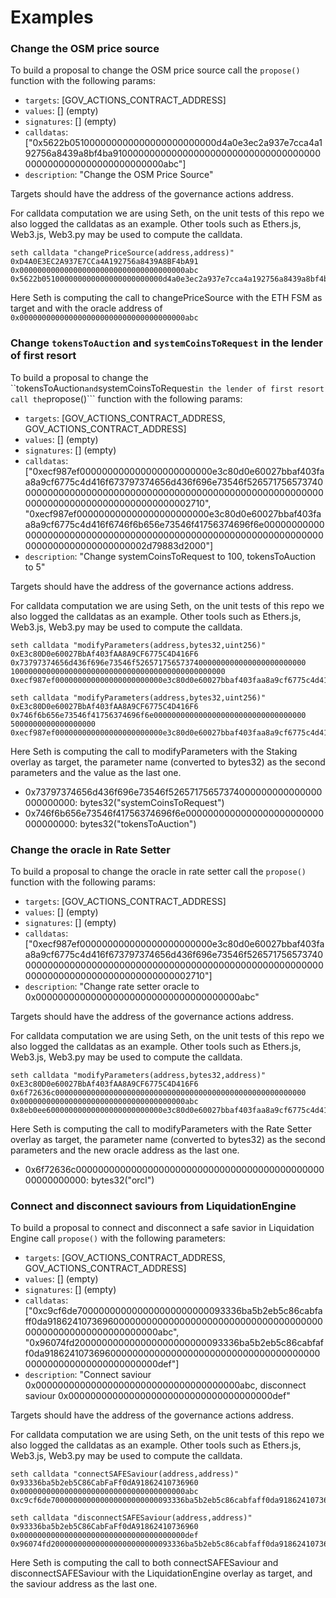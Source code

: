 # Examples

### Change the OSM price source
To build a proposal to change the OSM price source call the ```propose()``` function with the following params:
- ```targets```: [GOV_ACTIONS_CONTRACT_ADDRESS] 
- ```values```: [] (empty) 
- ```signatures```: [] (empty)
- ```calldatas```: ["0x5622b051000000000000000000000000d4a0e3ec2a937e7cca4a192756a8439a8bf4ba910000000000000000000000000000000000000000000000000000000000000abc"]
- ```description```: "Change the OSM Price Source" 

Targets should have the address of the governance actions address.

For calldata computation we are using Seth, on the unit tests of this repo we also logged the calldatas as an example. Other tools such as Ethers.js, Web3.js, Web3.py may be used to compute the calldata.

```
seth calldata "changePriceSource(address,address)" 0xD4A0E3EC2A937E7CCa4A192756a8439A8BF4bA91 0x0000000000000000000000000000000000000abc
0x5622b051000000000000000000000000d4a0e3ec2a937e7cca4a192756a8439a8bf4ba910000000000000000000000000000000000000000000000000000000000000abc
```

Here Seth is computing the call to changePriceSource with the ETH FSM as target and with the oracle address of ```0x0000000000000000000000000000000000000abc```

### Change ```tokensToAuction``` and ```systemCoinsToRequest``` in the lender of first resort
To build a proposal to change the ``tokensToAuction``` and ```systemCoinsToRequest``` in the lender of first resort call the ```propose()``` function with the following params:
- ```targets```: [GOV_ACTIONS_CONTRACT_ADDRESS, GOV_ACTIONS_CONTRACT_ADDRESS] 
- ```values```: [] (empty) 
- ```signatures```: [] (empty)
- ```calldatas```: ["0xecf987ef000000000000000000000000e3c80d0e60027bbaf403faa8a9cf6775c4d416f673797374656d436f696e73546f526571756573740000000000000000000000000000000000000000000000000000000000000000000000000000000000002710", "0xecf987ef000000000000000000000000e3c80d0e60027bbaf403faa8a9cf6775c4d416f6746f6b656e73546f41756374696f6e000000000000000000000000000000000000000000000000000000000000000000000000000000000000002d79883d2000"]
- ```description```: "Change systemCoinsToRequest to 100, tokensToAuction to 5" 

Targets should have the address of the governance actions address.

For calldata computation we are using Seth, on the unit tests of this repo we also logged the calldatas as an example. Other tools such as Ethers.js, Web3.js, Web3.py may be used to compute the calldata.

```
seth calldata "modifyParameters(address,bytes32,uint256)" 0xE3c80D0e60027BbAf403fAA8A9CF6775C4D416F6 0x73797374656d436f696e73546f52657175657374000000000000000000000000 100000000000000000000000000000000000000000000000
0xecf987ef000000000000000000000000e3c80d0e60027bbaf403faa8a9cf6775c4d416f673797374656d436f696e73546f52657175657374000000000000000000000000000000000000000000000000118427b3b4a05bc8a8a4de845986800000000000

seth calldata "modifyParameters(address,bytes32,uint256)" 0xE3c80D0e60027BbAf403fAA8A9CF6775C4D416F6 0x746f6b656e73546f41756374696f6e0000000000000000000000000000000000 5000000000000000000
0xecf987ef000000000000000000000000e3c80d0e60027bbaf403faa8a9cf6775c4d416f6746f6b656e73546f41756374696f6e00000000000000000000000000000000000000000000000000000000000000000000000000000000004563918244f40000
```

Here Seth is computing the call to modifyParameters with the Staking overlay as target, the parameter name (converted to bytes32) as the second parameters and the value as the last one.

- 0x73797374656d436f696e73546f52657175657374000000000000000000000000: bytes32("systemCoinsToRequest")
- 0x746f6b656e73546f41756374696f6e0000000000000000000000000000000000: bytes32("tokensToAuction")

### Change the oracle in Rate Setter
To build a proposal to change the oracle in rate setter call the ```propose()``` function with the following params:
- ```targets```: [GOV_ACTIONS_CONTRACT_ADDRESS] 
- ```values```: [] (empty) 
- ```signatures```: [] (empty)
- ```calldatas```: ["0xecf987ef000000000000000000000000e3c80d0e60027bbaf403faa8a9cf6775c4d416f673797374656d436f696e73546f526571756573740000000000000000000000000000000000000000000000000000000000000000000000000000000000002710"]
- ```description```: "Change rate setter oracle to 0x0000000000000000000000000000000000000abc" 

Targets should have the address of the governance actions address.

For calldata computation we are using Seth, on the unit tests of this repo we also logged the calldatas as an example. Other tools such as Ethers.js, Web3.js, Web3.py may be used to compute the calldata.

```
seth calldata "modifyParameters(address,bytes32,address)" 0xE3c80D0e60027BbAf403fAA8A9CF6775C4D416F6 0x6f72636c00000000000000000000000000000000000000000000000000000000 0x0000000000000000000000000000000000000abc
0x8eb0ee60000000000000000000000000e3c80d0e60027bbaf403faa8a9cf6775c4d416f66f72636c000000000000000000000000000000000000000000000000000000000000000000000000000000000000000000000000000000000000000000000abc

```

Here Seth is computing the call to modifyParameters with the Rate Setter overlay as target, the parameter name (converted to bytes32) as the second parameters and the new oracle address as the last one.

- 0x6f72636c00000000000000000000000000000000000000000000000000000000: bytes32("orcl")


### Connect and disconnect saviours from LiquidationEngine
To build a proposal to connect and disconnect a safe savior in Liquidation Engine call ```propose()``` with the following parameters:
- ```targets```: [GOV_ACTIONS_CONTRACT_ADDRESS, GOV_ACTIONS_CONTRACT_ADDRESS] 
- ```values```: [] (empty) 
- ```signatures```: [] (empty)
- ```calldatas```: ["0xc9cf6de700000000000000000000000093336ba5b2eb5c86cabfaff0da918624107369600000000000000000000000000000000000000000000000000000000000000abc", "0x96074fd200000000000000000000000093336ba5b2eb5c86cabfaff0da918624107369600000000000000000000000000000000000000000000000000000000000000def"]
- ```description```: "Connect saviour 0x0000000000000000000000000000000000000abc, disconnect saviour 0x0000000000000000000000000000000000000def" 

Targets should have the address of the governance actions address.

For calldata computation we are using Seth, on the unit tests of this repo we also logged the calldatas as an example. Other tools such as Ethers.js, Web3.js, Web3.py may be used to compute the calldata.

```
seth calldata "connectSAFESaviour(address,address)" 0x93336ba5b2eb5C86CabFaFf0dA91862410736960 0x0000000000000000000000000000000000000abc 
0xc9cf6de700000000000000000000000093336ba5b2eb5c86cabfaff0da918624107369600000000000000000000000000000000000000000000000000000000000000abc

seth calldata "disconnectSAFESaviour(address,address)" 0x93336ba5b2eb5C86CabFaFf0dA91862410736960 0x0000000000000000000000000000000000000def 
0x96074fd200000000000000000000000093336ba5b2eb5c86cabfaff0da918624107369600000000000000000000000000000000000000000000000000000000000000def
```

Here Seth is computing the call to both connectSAFESaviour and disconnectSAFESaviour with the LiquidationEngine overlay as target, and the saviour address as the last one.
